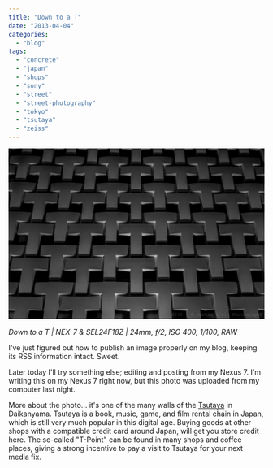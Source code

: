 ```yaml
---
title: "Down to a T"
date: "2013-04-04"
categories: 
  - "blog"
tags: 
  - "concrete"
  - "japan"
  - "shops"
  - "sony"
  - "street"
  - "street-photography"
  - "tokyo"
  - "tsutaya"
  - "zeiss"
---
```


![DSC03719.jpg](/assets/images/f9fe4-dsc03719.jpg)

_Down to a T | NEX-7 & SEL24F18Z | 24mm, f/2, ISO 400, 1/100, RAW_

I've just figured out how to publish an image properly on my blog, keeping its RSS information intact. Sweet.

Later today I'll try something else; editing and posting from my Nexus 7. I'm writing this on my Nexus 7 right now, but this photo was uploaded from my computer last night.

More about the photo... it's one of the many walls of the [Tsutaya](http://en.wikipedia.org/wiki/Culture_Convenience_Club) in Daikanyama. Tsutaya is a book, music, game, and film rental chain in Japan, which is still very much popular in this digital age. Buying goods at other shops with a compatible credit card around Japan, will get you store credit here. The so-called "T-Point" can be found in many shops and coffee places, giving a strong incentive to pay a visit to Tsutaya for your next media fix.
